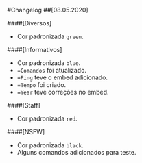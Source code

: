 #Changelog
##[08.05.2020]

####[Diversos]

- Cor padronizada `green`.

####[Informativos]

- Cor padronizada `blue`.
- `=Comandos` foi atualizado.
- `=Ping` teve o embed adicionado.
- `=Tempo` foi criado.
- `=Year` teve correções no embed.

####[Staff]

- Cor padronizada `red`.

####[NSFW]

- Cor padronizada `black`.
- Alguns comandos adicionados para teste.